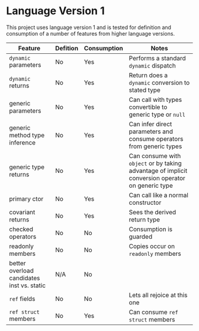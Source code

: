 # Language Version 1

This project uses language version 1 and is tested for definition and consumption of
a number of features from higher language versions.

| Feature | Defition | Consumption | Notes |
| --- | --- | --- | --- |
| `dynamic` parameters | No | Yes | Performs a standard `dynamic` dispatch |
| `dynamic` returns | No | Yes | Return does a `dynamic` conversion to stated type |
| generic parameters | No | Yes | Can call with types convertible to generic type or `null` |
| generic method type inference | No | Yes | Can infer direct parameters and consume operators from generic types |
| generic type returns | No | Yes | Can consume with `object` or by taking advantage of implicit conversion operator on generic type |
| primary ctor | No | Yes | Can call like a normal constructor |
| covariant returns | No | Yes | Sees the derived return type |
| checked operators | No | No | Consumption is guarded |
| readonly members | No | No | Copies occur on `readonly` members |
| better overload candidates inst vs. static | N/A | No | |
| `ref` fields | No | No | Lets all rejoice at this one |
| `ref struct` members | No | Yes | Can consume `ref struct` members |
